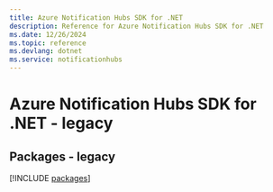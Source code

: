 ```yaml
---
title: Azure Notification Hubs SDK for .NET
description: Reference for Azure Notification Hubs SDK for .NET
ms.date: 12/26/2024
ms.topic: reference
ms.devlang: dotnet
ms.service: notificationhubs
---
```

# Azure Notification Hubs SDK for .NET - legacy
## Packages - legacy
[!INCLUDE [packages](notification-hubs-index.md)]